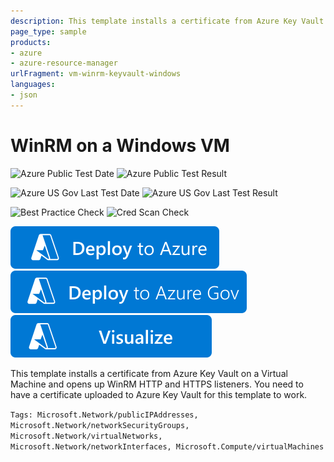 ```yaml
---
description: This template installs a certificate from Azure Key Vault on a Virtual Machine and opens up WinRM HTTP and HTTPS listeners. Prerequisite&#58; A certificate uploaded to Azure Key Vault. Create the Key Vault using the template at http&#58;//azure.microsoft.com/en-us/documentation/templates/101-create-key-vault
page_type: sample
products:
- azure
- azure-resource-manager
urlFragment: vm-winrm-keyvault-windows
languages:
- json
---
```

# WinRM on a Windows VM

![Azure Public Test Date](https://azurequickstartsservice.blob.core.windows.net/badges/demos/vm-winrm-keyvault-windows/PublicLastTestDate.svg)
![Azure Public Test Result](https://azurequickstartsservice.blob.core.windows.net/badges/demos/vm-winrm-keyvault-windows/PublicDeployment.svg)

![Azure US Gov Last Test Date](https://azurequickstartsservice.blob.core.windows.net/badges/demos/vm-winrm-keyvault-windows/FairfaxLastTestDate.svg)
![Azure US Gov Last Test Result](https://azurequickstartsservice.blob.core.windows.net/badges/demos/vm-winrm-keyvault-windows/FairfaxDeployment.svg)

![Best Practice Check](https://azurequickstartsservice.blob.core.windows.net/badges/demos/vm-winrm-keyvault-windows/BestPracticeResult.svg)
![Cred Scan Check](https://azurequickstartsservice.blob.core.windows.net/badges/demos/vm-winrm-keyvault-windows/CredScanResult.svg)

[![Deploy To Azure](https://raw.githubusercontent.com/Azure/azure-quickstart-templates/master/1-CONTRIBUTION-GUIDE/images/deploytoazure.svg?sanitize=true)](https://portal.azure.com/#create/Microsoft.Template/uri/https%3A%2F%2Fraw.githubusercontent.com%2FAzure%2Fazure-quickstart-templates%2Fmaster%2Fdemos%2Fvm-winrm-keyvault-windows%2Fazuredeploy.json)
[![Deploy To Azure US Gov](https://raw.githubusercontent.com/Azure/azure-quickstart-templates/master/1-CONTRIBUTION-GUIDE/images/deploytoazuregov.svg?sanitize=true)](https://portal.azure.us/#create/Microsoft.Template/uri/https%3A%2F%2Fraw.githubusercontent.com%2FAzure%2Fazure-quickstart-templates%2Fmaster%2Fdemos%2Fvm-winrm-keyvault-windows%2Fazuredeploy.json)
[![Visualize](https://raw.githubusercontent.com/Azure/azure-quickstart-templates/master/1-CONTRIBUTION-GUIDE/images/visualizebutton.svg?sanitize=true)](http://armviz.io/#/?load=https%3A%2F%2Fraw.githubusercontent.com%2FAzure%2Fazure-quickstart-templates%2Fmaster%2Fdemos%2Fvm-winrm-keyvault-windows%2Fazuredeploy.json)

This template installs a certificate from Azure Key Vault on a Virtual Machine and opens up WinRM HTTP and HTTPS listeners. You need to have a certificate uploaded to Azure Key Vault for this template to work.

`Tags: Microsoft.Network/publicIPAddresses, Microsoft.Network/networkSecurityGroups, Microsoft.Network/virtualNetworks, Microsoft.Network/networkInterfaces, Microsoft.Compute/virtualMachines`
